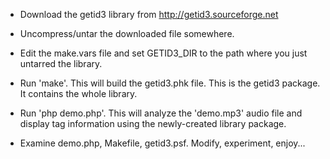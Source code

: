 
* Download the getid3 library from http://getid3.sourceforge.net

* Uncompress/untar the downloaded file somewhere.

* Edit the make.vars file and set GETID3_DIR to the path where you just untarred the
  library.

* Run 'make'. This will build the getid3.phk file. This is the getid3 package. It contains the whole library.

* Run 'php demo.php'. This will analyze the 'demo.mp3' audio file and display tag information using the newly-created library package.

* Examine demo.php, Makefile, getid3.psf. Modify, experiment, enjoy...
